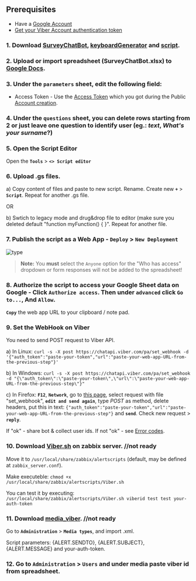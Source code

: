 ## Prerequisites
- Have a [Google Account](https://accounts.google.com)
- [Get your Viber Account authentication token](https://partners.viber.com/account/create-bot-account) 

### 1. Download [SurveyChatBot](SurveyChatBot.xlsx), [keyboardGenerator](keyboardGenerator.gs) and [script](script.gs).

### 2. Upload or import spreadsheet (SurveyChatBot.xlsx) to [Google Docs](https://sheet.new).

### 3. Under the **`parameters`** sheet, edit the following field:

- Access Token - Use the [Access Token](https://developers.viber.com/docs/faq/#authentication-tokens) which you got during the Public [Account creation](https://partners.viber.com/account/create-bot-account).

### 4. Under the **`questions`** sheet, you can delete rows starting from 2 or just leave one question to identify user (eg.: _text_, _What's your surname_?)

### 5. Open the Script Editor

Open the **`Tools`** > **`<> Script editor`**

### 6. Upload .gs files.

a) Copy content of files and paste to new script. Rename. Create new **`+`** > **`Script`**. Repeat for another .gs file.

OR

b) Swtich to legacy mode and drug&drop file to editor (make sure you deleted default "function myFunction() {    }".  Repeat for another file.

### 7. Publish the script as a Web App - **`Deploy`** > **`New Deployment`**

![type](https://user-images.githubusercontent.com/17404606/124802762-fd08d100-df60-11eb-8755-951c965e5ede.png)

> **Note:** You **must** select the `Anyone` option for the "Who has access" dropdown or form responses will not be added to the spreadsheet!

### 8. Authorize the script to access your Google Sheet data on Google - Click **`Authorize access`**. Then under **`advanced`** click **`Go to...`**, And **`Allow`**.

**`Copy`** the web app URL to your clipboard / note pad.

### 9. Set the WebHook on Viber
You need to send POST request to Viber API.

a) In Linux: 
``curl -s -X post https://chatapi.viber.com/pa/set_webhook -d '{"auth_token":"paste-your-token","url":"paste-your-web-app-URL-from-the-previous-step"}'``

b) In Windows:
`curl -s -X post https://chatapi.viber.com/pa/set_webhook -d "{\"auth_token\":\"paste-your-token\",\"url\":\"paste-your-web-app-URL-from-the-previous-step\"}"`

c) In Firefox: **`F12`**, **`Network`**, go to [this page](https://chatapi.viber.com/pa/set_webhook), select request with file "set_webhook", **`edit and send again`**, type *POST* as method, delete headers, put this in text: `{"auth_token":"paste-your-token","url":"paste-your-web-app-URL-from-the-previous-step"}` and **`send`**. Check new request > **`reply`**. 

If "ok" - share bot & collect user ids.
If not "ok" - see [Error codes](https://developers.viber.com/docs/api/rest-bot-api/#error-codes).

### 10. Download [Viber.sh](Viber.sh) on zabbix server. //not ready
Move it to `/usr/local/share/zabbix/alertscripts` (default, may be defined at `zabbix_server.conf`).

Make executeble: `chmod +x /usr/local/share/zabbix/alertscripts/Viber.sh`

You can test it by executing: `/usr/local/share/zabbix/alertscripts/Viber.sh viberid test test your-auth-token`

### 11. Download [media_viber](media_viber.xml). //not ready
Go to **`Administration`** > **`Media types`**, and import .xml.

Script parameters:
{ALERT.SENDTO}, {ALERT.SUBJECT}, {ALERT.MESSAGE} and your-auth-token.

### 12. Go to **`Administration`** > **`Users`** and under media paste viber id from spreadsheet.  
